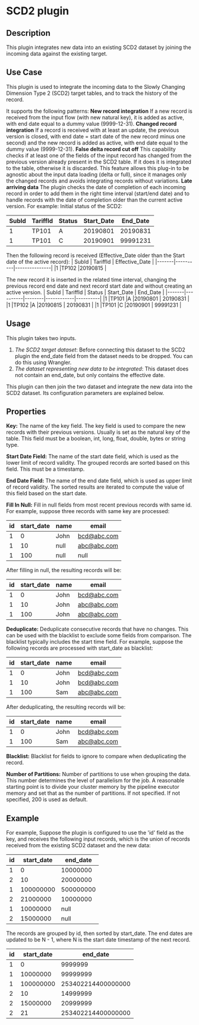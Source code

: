 # SCD2 plugin

Description
-----------
This plugin integrates new data into an existing SCD2 dataset by joining the incoming data against the existing target. 

Use Case
--------
This plugin is used to integrate the incoming data to the Slowly Changing Dimension Type 2 (SCD2) target tables, and to track the history of the record. 

It supports the following patterns:
**New record integration**
If a new record is received from the input flow (with new natural key), it is added as active, with end date equal to a dummy value (9999-12-31).
**Changed record integration**
If a record is received with at least an update, the previous version is closed, with end date = start date of the new record minus
one second) and the new record is added as active, with end date equal to the dummy value (9999-12-31).
**False delta record cut off**
This capability checks if at least one of the fields of the input record has changed from the previous version already present in
the SCD2 table. If it does it is integrated to the table, otherwise it is discarded. This feature allows this plug-in to be agnostic about the input data loading
(delta or full), since it manages only the changed records and avoids integrating records without variations.
**Late arriving data**
The plugin checks the date of completion of each incoming record in order to add them in the right time interval (start/end date) and
to handle records with the date of completion older than the current active version. For example:
Initial status of the SCD2:

| SubId | TariffId | Status | Start_Date | End_Date |
|-------|----------|--------|------------|----------|
|1      |TP101     |A       |20190801    | 20190831 |
|1      |TP101     |C       |20190901    | 99991231 |
  
Then the following record is received (Effective_Date older than the Start date of the active record):
| SubId | TariffId | Effective_Date |
|-------|----------|---------------|
|1      |TP102     |20190815       |

The new record it is inserted in the related time interval, changing the previous record end date and next record start date and without creating an active
version.
| SubId | TariffId | Status | Start_Date | End_Date |
|-------|----------|--------|------------|----------|
|1      |TP101     |A       |20190801    | 20190831 |
|1      |TP102     |A       |20190815    | 20190831 |
|1      |TP101     |C       |20190901    | 99991231 |

Usage
-----
This plugin takes two inputs. 
1. *The SCD2 target dataset*: Before connecting this dataset to the SCD2 plugin the end_date field from the dataset needs to be dropped. You can do this using Wrangler. 
2. *The dataset representing new data to be integrated*: This dataset does not contain an end_date, but only contains the effective date.


This plugin can then join the two dataset and integrate the new data into the SCD2 dataset. Its configuration parameters are explained below.

Properties
----------
**Key:** The name of the key field. The key field is used to compare the new records with their previous versions. Usually is set as the natural key of the table. 
This field must be a boolean, int, long, float, double, bytes or string type.

**Start Date Field:** The name of the start date field, which is used as the lower limit of record validity. The grouped records are sorted based on this field. 
This must be a timestamp.

**End Date Field:** The name of the end date field, which is used as upper limit of record validity. The sorted results are iterated to compute the value of this 
field based on the start date.

**Fill In Null:** Fill in null fields from most recent previous records with same id. For example, suppose three records with same key
are processed:

| id | start_date | name | email         |
| -- | ---------- |------|---------------|
| 1  | 0          | John | bcd@abc.com   |
| 1  | 10         | null | abc@abc.com   |
| 1  | 100        | null | null          |

After filling in null, the resulting records will be:

| id | start_date | name | email         |
| -- | ---------- |------|---------------|
| 1  | 0          | John | bcd@abc.com   |
| 1  | 10         | John | abc@abc.com   |
| 1  | 100        | John | abc@abc.com   |

**Deduplicate:** Deduplicate consecutive records that have no changes. This can be used with the blacklist to exclude some fields from comparison.
The blacklist typically includes the start time field. For example, suppose the following records are processed with start_date as blacklist:

| id | start_date | name | email         |
| -- | ---------- |------|---------------|
| 1  | 0          | John | bcd@abc.com   |
| 1  | 10         | John | bcd@abc.com   |
| 1  | 100        | Sam  | abc@abc.com   |

After deduplicating, the resulting records will be:

| id | start_date | name | email         |
| -- | ---------- |------|---------------|
| 1  | 0          | John | bcd@abc.com   |
| 1  | 100        | Sam  | abc@abc.com   |

**Blacklist:** Blacklist for fields to ignore to compare when deduplicating the record.

**Number of Partitions:** Number of partitions to use when grouping the data. This number determines the level of
parallelism for the job. A reasonable starting point is to divide your cluster memory by the pipeline executor memory and
set that as the number of partitions. If not specified. If not specified, 200 is used as default.

Example
-------
For example, Suppose the plugin is configured to use the 'id' field as the key, and receives the following input records, which is the union of records received 
from the existing SCD2 dataset and the new data:

| id | start_date | end_date   |
| -- | ---------- | -----------|
| 1  | 0          | 10000000   |
| 2  | 10         | 20000000   |
| 1  | 100000000  | 500000000  |
| 2  | 21000000   | 10000000   |
| 1  | 10000000   | null       |
| 2  | 15000000   | null       |


The records are grouped by id, then sorted by start_date. The end dates are updated to be N - 1, where N is the start date timestamp 
of the next record.

| id | start_date | end_date            |
| -- | ---------- | --------------------|
| 1  | 0          | 9999999             |
| 1  | 10000000   | 99999999            |
| 1  | 100000000  | 253402214400000000  |
| 2  | 10         | 14999999            |
| 2  | 15000000   | 20999999            |
| 2  | 21         | 253402214400000000  |

